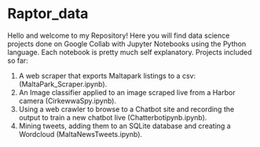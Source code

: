 # Raptor_data
Hello and welcome to my Repository! Here you will find data science projects done on Google Collab with Jupyter Notebooks using the Python language.
Each notebook is pretty much self explanatory.
Projects included so far:
1. A web scraper that exports Maltapark listings to a csv: (MaltaPark_Scraper.ipynb).
2. An Image classifier applied to an image scraped live from a Harbor camera (CirkewwaSpy.ipynb).
3. Using a web crawler to browse to a Chatbot site and recording the output to train a new chatbot live (Chatterbotipynb.ipynb).
4. Mining tweets, adding them to an SQLite database and creating a Wordcloud (MaltaNewsTweets.ipynb).
